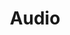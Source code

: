 ---
title: Audio
draft: true
social:
    description: Segfault audio to słuchowisko techniczno-programistyczne o nowych i starych trendach w branży IT.
    opengraph:
        twitter: audio-sq.png
        fb: audio.png

---